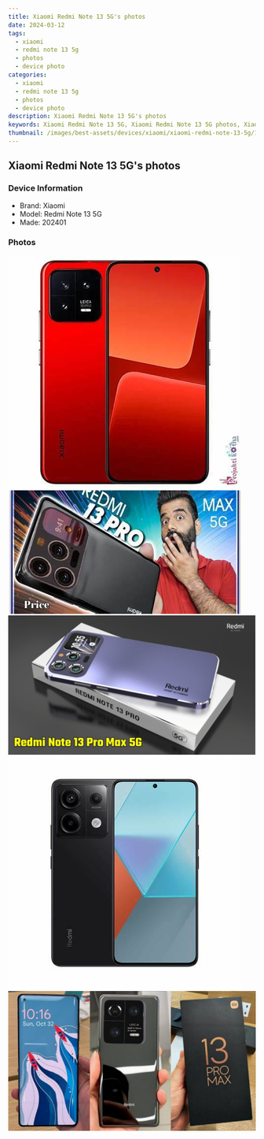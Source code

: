 ```yaml
---
title: Xiaomi Redmi Note 13 5G's photos
date: 2024-03-12
tags: 
  - xiaomi
  - redmi note 13 5g
  - photos
  - device photo
categories: 
  - xiaomi
  - redmi note 13 5g
  - photos
  - device photo
description: Xiaomi Redmi Note 13 5G's photos
keywords: Xiaomi Redmi Note 13 5G, Xiaomi Redmi Note 13 5G photos, Xiaomi Redmi Note 13 5G device photo
thumbnail: /images/best-assets/devices/xiaomi/xiaomi-redmi-note-13-5g/1.jpg
---
```


## Xiaomi Redmi Note 13 5G's photos

### Device Information

- Brand: Xiaomi
- Model: Redmi Note 13 5G
- Made: 202401

### Photos

![/images/best-assets/devices/xiaomi/xiaomi-redmi-note-13-5g/1.jpg](/images/best-assets/devices/xiaomi/xiaomi-redmi-note-13-5g/1.jpg)
![/images/best-assets/devices/xiaomi/xiaomi-redmi-note-13-5g/2.jpg](/images/best-assets/devices/xiaomi/xiaomi-redmi-note-13-5g/2.jpg)
![/images/best-assets/devices/xiaomi/xiaomi-redmi-note-13-5g/3.jpg](/images/best-assets/devices/xiaomi/xiaomi-redmi-note-13-5g/3.jpg)
![/images/best-assets/devices/xiaomi/xiaomi-redmi-note-13-5g/4.jpg](/images/best-assets/devices/xiaomi/xiaomi-redmi-note-13-5g/4.jpg)
![/images/best-assets/devices/xiaomi/xiaomi-redmi-note-13-5g/5.jpg](/images/best-assets/devices/xiaomi/xiaomi-redmi-note-13-5g/5.jpg)
